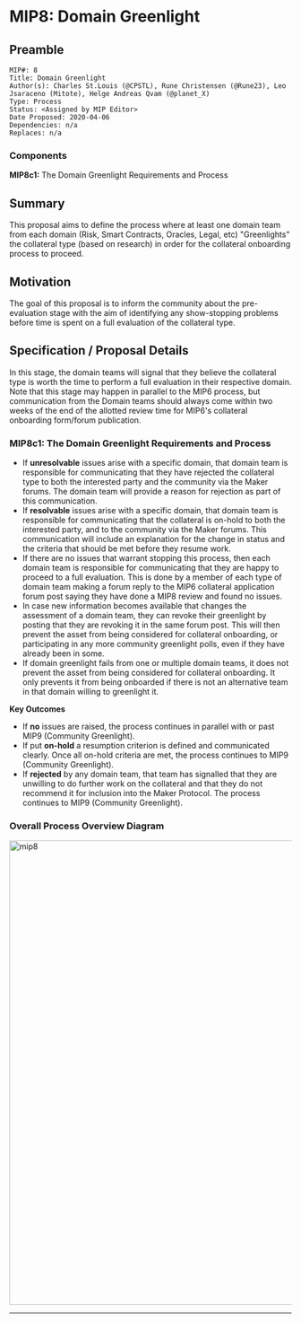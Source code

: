 # MIP8: Domain Greenlight

## Preamble
```
MIP#: 8
Title: Domain Greenlight
Author(s): Charles St.Louis (@CPSTL), Rune Christensen (@Rune23), Leo Jsaraceno (Mitote), Helge Andreas Qvam (@planet_X)
Type: Process
Status: <Assigned by MIP Editor>
Date Proposed: 2020-04-06
Dependencies: n/a
Replaces: n/a
```
### Components
**MIP8c1:** The Domain Greenlight Requirements and Process  

## Summary

This proposal aims to define the process where at least one domain team from each domain (Risk, Smart Contracts, Oracles, Legal, etc) "Greenlights" the collateral type (based on research) in order for the collateral onboarding process to proceed.

## Motivation

The goal of this proposal is to inform the community about the pre-evaluation stage with the aim of identifying any show-stopping problems before time is spent on a full evaluation of the collateral type.

## Specification / Proposal Details

In this stage, the domain teams will signal that they believe the collateral type is worth the time to perform a full evaluation in their respective domain. Note that this stage may happen in parallel to the MIP6 process, but communication from the Domain teams should always come within two weeks of the end of the allotted review time for MIP6's collateral onboarding form/forum publication. 

### MIP8c1: The Domain Greenlight Requirements and Process

-   If **unresolvable** issues arise with a specific domain, that domain team is responsible for communicating that they have rejected the collateral type to both the interested party and the community via the Maker forums. The domain team will provide a reason for rejection as part of this communication.
-   If **resolvable** issues arise with a specific domain, that domain team is responsible for communicating that the collateral is on-hold to both the interested party, and to the community via the Maker forums. This communication will include an explanation for the change in status and the criteria that should be met before they resume work.
-   If there are no issues that warrant stopping this process, then each domain team is responsible for communicating that they are happy to proceed to a full evaluation. This is done by a member of each type of domain team making a forum reply to the MIP6 collateral application forum post saying they have done a MIP8 review and found no issues.
-   In case new information becomes available that changes the assessment of a domain team, they can revoke their greenlight by posting that they are revoking it in the same forum post. This will then prevent the asset from being considered for collateral onboarding, or participating in any more community greenlight polls, even if they have already been in some.
-   If domain greenlight fails from one or multiple domain teams, it does not prevent the asset from being considered for collateral onboarding. It only prevents it from being onboarded if there is not an alternative team in that domain willing to greenlight it.
    

**Key Outcomes**

-   If **no** issues are raised, the process continues in parallel with or past MIP9 (Community Greenlight).
-   If put **on-hold** a resumption criterion is defined and communicated clearly. Once all on-hold criteria are met, the process continues to MIP9 (Community Greenlight).
-   If **rejected** by any domain team, that team has signalled that they are unwilling to do further work on the collateral and that they do not recommend it for inclusion into the Maker Protocol. The process continues to MIP9 (Community Greenlight).
    

### Overall Process Overview Diagram

<img width="828" alt="mip8" src="https://user-images.githubusercontent.com/32653033/79087656-fcf23500-7d0d-11ea-881f-7641805adae0.png">


---

